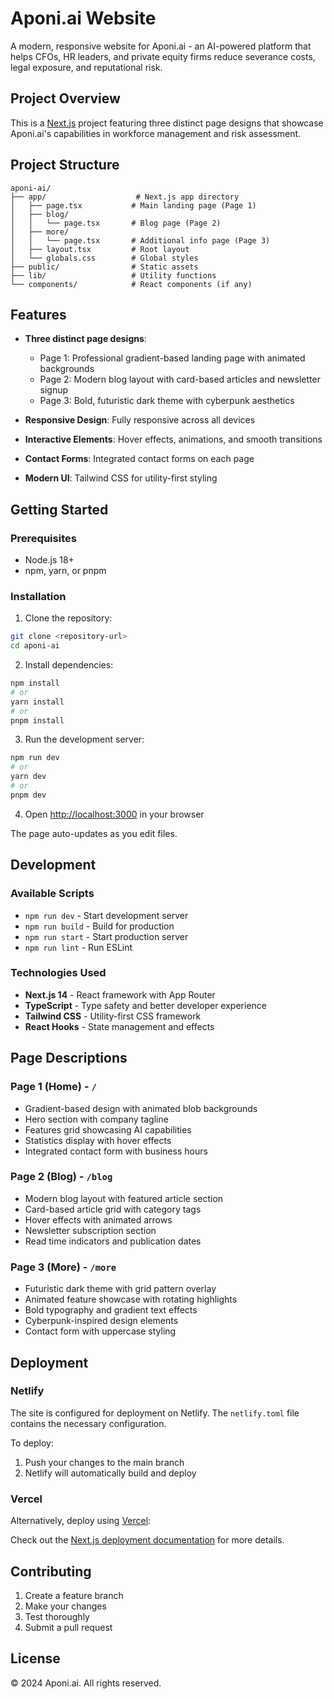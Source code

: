# Aponi.ai Website

A modern, responsive website for Aponi.ai - an AI-powered platform that helps CFOs, HR leaders, and private equity firms reduce severance costs, legal exposure, and reputational risk.

## Project Overview

This is a [Next.js](https://nextjs.org) project featuring three distinct page designs that showcase Aponi.ai's capabilities in workforce management and risk assessment.

## Project Structure

```
aponi-ai/
├── app/                    # Next.js app directory
│   ├── page.tsx           # Main landing page (Page 1)
│   ├── blog/              
│   │   └── page.tsx       # Blog page (Page 2)
│   ├── more/              
│   │   └── page.tsx       # Additional info page (Page 3)
│   ├── layout.tsx         # Root layout
│   └── globals.css        # Global styles
├── public/                # Static assets
├── lib/                   # Utility functions
└── components/            # React components (if any)
```

## Features

- **Three distinct page designs**:
  - Page 1: Professional gradient-based landing page with animated backgrounds
  - Page 2: Modern blog layout with card-based articles and newsletter signup
  - Page 3: Bold, futuristic dark theme with cyberpunk aesthetics

- **Responsive Design**: Fully responsive across all devices
- **Interactive Elements**: Hover effects, animations, and smooth transitions
- **Contact Forms**: Integrated contact forms on each page
- **Modern UI**: Tailwind CSS for utility-first styling

## Getting Started

### Prerequisites

- Node.js 18+ 
- npm, yarn, or pnpm

### Installation

1. Clone the repository:
```bash
git clone <repository-url>
cd aponi-ai
```

2. Install dependencies:
```bash
npm install
# or
yarn install
# or
pnpm install
```

3. Run the development server:
```bash
npm run dev
# or
yarn dev
# or
pnpm dev
```

4. Open [http://localhost:3000](http://localhost:3000) in your browser

The page auto-updates as you edit files.

## Development

### Available Scripts

- `npm run dev` - Start development server
- `npm run build` - Build for production
- `npm run start` - Start production server
- `npm run lint` - Run ESLint

### Technologies Used

- **Next.js 14** - React framework with App Router
- **TypeScript** - Type safety and better developer experience
- **Tailwind CSS** - Utility-first CSS framework
- **React Hooks** - State management and effects

## Page Descriptions

### Page 1 (Home) - `/`
- Gradient-based design with animated blob backgrounds
- Hero section with company tagline
- Features grid showcasing AI capabilities
- Statistics display with hover effects
- Integrated contact form with business hours

### Page 2 (Blog) - `/blog`
- Modern blog layout with featured article section
- Card-based article grid with category tags
- Hover effects with animated arrows
- Newsletter subscription section
- Read time indicators and publication dates

### Page 3 (More) - `/more`
- Futuristic dark theme with grid pattern overlay
- Animated feature showcase with rotating highlights
- Bold typography and gradient text effects
- Cyberpunk-inspired design elements
- Contact form with uppercase styling

## Deployment

### Netlify

The site is configured for deployment on Netlify. The `netlify.toml` file contains the necessary configuration.

To deploy:
1. Push your changes to the main branch
2. Netlify will automatically build and deploy

### Vercel

Alternatively, deploy using [Vercel](https://vercel.com/new?utm_medium=default-template&filter=next.js&utm_source=create-next-app&utm_campaign=create-next-app-readme):

Check out the [Next.js deployment documentation](https://nextjs.org/docs/app/building-your-application/deploying) for more details.

## Contributing

1. Create a feature branch
2. Make your changes
3. Test thoroughly
4. Submit a pull request

## License

© 2024 Aponi.ai. All rights reserved.
